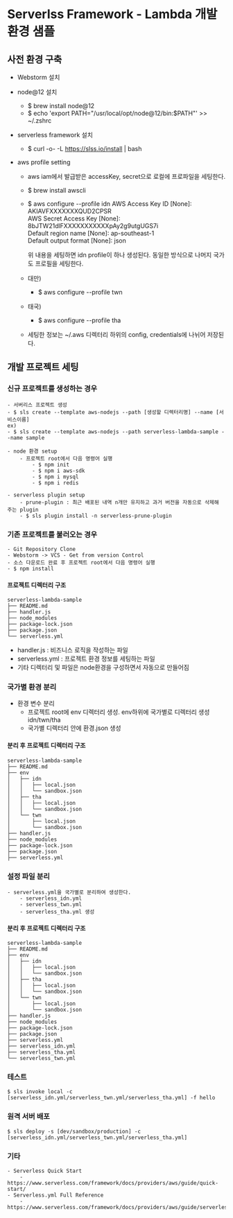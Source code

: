 # Serverlss Framework - Lambda 개발 환경 샘플

## 사전 환경 구축

- Webstorm 설치

- node@12 설치
    - $ brew install node@12
    - $ echo 'export PATH="/usr/local/opt/node@12/bin:$PATH"' >> ~/.zshrc

- serverless framework 설치
    - $ curl -o- -L https://slss.io/install | bash

- aws profile setting
    - aws iam에서 발급받은 accessKey, secret으로 로컬에 프로파일을 세팅한다.
    - $ brew install awscli
    - $ aws configure --profile idn
        AWS Access Key ID [None]: AKIAVFXXXXXXXQUD2CPSR<br>
        AWS Secret Access Key [None]: 8bJTW21dlFXXXXXXXXXXXpAy2g9utgUGS7i<br> 
        Default region name [None]: ap-southeast-1<br>
        Default output format [None]: json

        위 내용을 세팅하면 idn profile이 하나 생성된다. 동일한 방식으로 나머지 국가도 프로필을 세팅한다.

    - 대만)
        - $ aws configure --profile twn
    - 태국)
        - $ aws configure --profile tha

    - 세팅한 정보는 ~/.aws 디렉터리 하위의 config, credentials에 나뉘어 저장된다.

## 개발 프로젝트 세팅

### 신규 프로젝트를 생성하는 경우
    - 서버리스 프로젝트 생성
    - $ sls create --template aws-nodejs --path [생성할 디렉터리명] --name [서비스이름]
    ex)
    - $ sls create --template aws-nodejs --path serverless-lambda-sample --name sample

    - node 환경 setup
        - 프로젝트 root에서 다음 명령어 실행
            - $ npm init
            - $ npm i aws-sdk
            - $ npm i mysql
            - $ npm i redis

    - serverless plugin setup
        - prune-plugin : 최근 배포된 내역 n개만 유지하고 과거 버전을 자동으로 삭제해 주는 plugin
        - $ sls plugin install -n serverless-prune-plugin

### 기존 프로젝트를 불러오는 경우
    - Git Repository Clone
    - Webstorm -> VCS - Get from version Control
    - 소스 다운로드 완료 후 프로젝트 root에서 다음 명령어 실행
    - $ npm install

#### 프로젝트 디렉터리 구조
    serverless-lambda-sample
    ├── README.md
    ├── handler.js
    ├── node_modules
    ├── package-lock.json
    ├── package.json
    └── serverless.yml
    
- handler.js : 비즈니스 로직을 작성하는 파일
- serverless.yml : 프로젝트 환경 정보를 세팅하는 파일
- 기타 디렉터리 및 파일은 node환경을 구성하면서 자동으로 만들어짐

### 국가별 환경 분리

- 환경 변수 분리
    - 프로젝트 root에 env 디렉터리 생성. env하위에 국가별로 디렉터리 생성 idn/twn/tha
    - 국가별 디렉터리 안에 환경.json 생성

#### 분리 후 프로젝트 디렉터리 구조
    serverless-lambda-sample
    ├── README.md
    ├── env
    │   ├── idn
    │   │   ├── local.json
    │   │   └── sandbox.json
    │   ├── tha
    │   │   ├── local.json
    │   │   └── sandbox.json
    │   └── twn
    │       ├── local.json
    │       └── sandbox.json
    ├── handler.js
    ├── node_modules
    ├── package-lock.json
    ├── package.json
    ├── serverless.yml

### 설정 파일 분리
    - serverless.yml을 국가별로 분리하여 생성한다.
        - serverless_idn.yml
        - serverless_twn.yml
        - serverless_tha.yml 생성

#### 분리 후 프로젝트 디렉터리 구조
    serverless-lambda-sample
    ├── README.md
    ├── env
    │   ├── idn
    │   │   ├── local.json
    │   │   └── sandbox.json
    │   ├── tha
    │   │   ├── local.json
    │   │   └── sandbox.json
    │   └── twn
    │       ├── local.json
    │       └── sandbox.json
    ├── handler.js
    ├── node_modules
    ├── package-lock.json
    ├── package.json
    ├── serverless.yml
    ├── serverless_idn.yml
    ├── serverless_tha.yml
    └── serverless_twn.yml

### 테스트
    $ sls invoke local -c [serverless_idn.yml/serverless_twn.yml/serverless_tha.yml] -f hello

### 원격 서버 배포
    $ sls deploy -s [dev/sandbox/production] -c [serverless_idn.yml/serverless_twn.yml/serverless_tha.yml]

### 기타
    - Serverless Quick Start
        - https://www.serverless.com/framework/docs/providers/aws/guide/quick-start/
    - Serverless.yml Full Reference
        - https://www.serverless.com/framework/docs/providers/aws/guide/serverless.yml/
